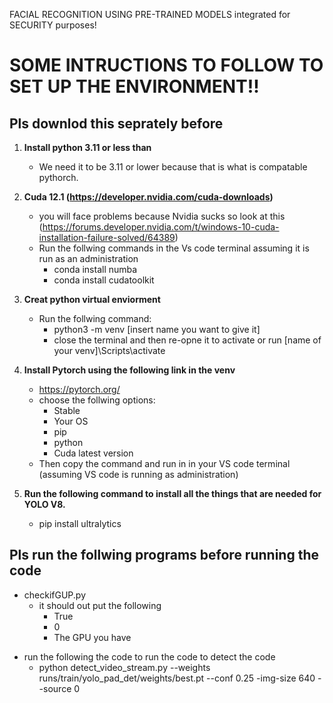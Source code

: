FACIAL RECOGNITION USING PRE-TRAINED MODELS integrated for SECURITY purposes! 





# SOME INTRUCTIONS TO FOLLOW TO SET UP THE ENVIRONMENT!! 

## Pls downlod this seprately before

1) **Install python 3.11 or less than**
   * We need it to be 3.11 or lower because that is what is compatable pythorch.

2) **Cuda 12.1 (https://developer.nvidia.com/cuda-downloads)**

   * you will face problems because Nvidia sucks so look at this (https://forums.developer.nvidia.com/t/windows-10-cuda-installation-failure-solved/64389)
   * Run the follwing commands in the Vs code terminal assuming it is run as an administration
     * conda install numba
     * conda install cudatoolkit

3) **Creat python virtual enviorment**
   * Run the follwing command:
     * python3 -m venv [insert name you want to give it]
     * close the terminal and then re-opne it to activate or run [name of your venv]\Scripts\activate
  
4) **Install Pytorch using the following link in the venv**
    * https://pytorch.org/
    * choose the follwing options:
      * Stable
      * Your OS
      * pip
      * python
      * Cuda latest version
    * Then copy the command and run in in your VS code terminal (assuming VS code is running as administration)

5) **Run the following command to install all the things that are needed for YOLO V8.**
   * pip install ultralytics


## Pls run the follwing programs before running the code

* checkifGUP.py
  * it should out put the following
    * True
    * 0
    * The GPU you have

- run the following the code to run the code to detect the code
  - python detect_video_stream.py --weights runs/train/yolo_pad_det/weights/best.pt --conf 0.25 -img-size 640 --source 0
